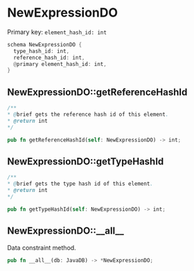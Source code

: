 # NewExpressionDO

Primary key: `element_hash_id: int`

```rust
schema NewExpressionDO {
  type_hash_id: int,
  reference_hash_id: int,
  @primary element_hash_id: int,
}
```
## NewExpressionDO::getReferenceHashId

```java
/**
* @brief gets the reference hash id of this element.
* @return int
*/
```
```rust
pub fn getReferenceHashId(self: NewExpressionDO) -> int;
```
## NewExpressionDO::getTypeHashId

```java
/**
* @brief gets the type hash id of this element.
* @return int
*/
```
```rust
pub fn getTypeHashId(self: NewExpressionDO) -> int;
```
## NewExpressionDO::\_\_all\_\_

Data constraint method.

```rust
pub fn __all__(db: JavaDB) -> *NewExpressionDO;
```
